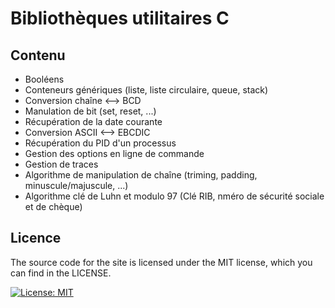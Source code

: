 # Bibliothèques utilitaires C

## Contenu

* Booléens
* Conteneurs génériques (liste, liste circulaire, queue, stack)
* Conversion chaîne <--> BCD
* Manulation de bit (set, reset, ...)
* Récupération de la date courante
* Conversion ASCII <--> EBCDIC
* Récupération du PID d'un processus
* Gestion des options en ligne de commande
* Gestion de traces
* Algorithme de manipulation de chaîne (triming, padding, minuscule/majuscule, ...)
* Algorithme clé de Luhn et modulo 97 (Clé RIB, nméro de sécurité sociale et de chèque)

## Licence

The source code for the site is licensed under the MIT license, which you can find in the LICENSE.

[![License: MIT](https://img.shields.io/badge/License-MIT-yellow.svg)](https://opensource.org/licenses/MIT)
